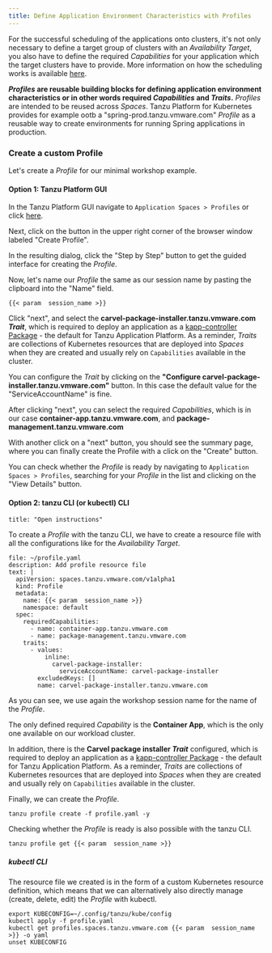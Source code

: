 ```yaml
---
title: Define Application Environment Characteristics with Profiles
---
```


For the successful scheduling of the applications onto clusters, it's not only necessary to define a target group of clusters with an *Availability Target*, you also have to define the required *Capabilities* for your application which the target clusters have to provide. 
More information on how the scheduling works is available [here](https://docs.vmware.com/en/VMware-Tanzu-Platform/services/create-manage-apps-tanzu-platform-k8s/concepts-about-spaces.html#space-scheduling-4).

***Profiles* are reusable building blocks for defining application environment characteristics or in other words required *Capabilities* and *Traits*.** 
*Profiles* are intended to be reused across *Spaces*. Tanzu Platform for Kubernetes provides for example ootb a "spring-prod.tanzu.vmware.com" *Profile* as a reusable way to create environments for running Spring applications in production. 

### Create a custom Profile

Let's create a *Profile* for our minimal workshop example.

#### Option 1: Tanzu Platform GUI
In the Tanzu Platform GUI navigate to `Application Spaces > Profiles` or click [here](https://www.mgmt.cloud.vmware.com/hub/application-engine/profiles/profiles).

Next, click on the button in the upper right corner of the browser window labeled "Create Profile".

In the resulting dialog, click the "Step by Step" button to get the guided interface for creating the *Profile*.

Now, let's name our *Profile* the same as our session name by pasting the clipboard into the "Name" field.
```copy
{{< param  session_name >}}
```

Click "next", and select the **carvel-package-installer.tanzu.vmware.com *Trait***, which is required to deploy an application as a [kapp-controller Package](https://carvel.dev/kapp-controller/docs/v0.50.x/packaging/#overview) - the default for Tanzu Application Platform.
As a reminder, *Traits* are collections of Kubernetes resources that are deployed into *Spaces* when they are created and usually rely on `Capabilities` available in the cluster. 

You can configure the *Trait* by clicking on the **"Configure carvel-package-installer.tanzu.vmware.com"** button. In this case the default value for the "ServiceAccountName" is fine.

After clicking "next", you can select the required *Capabilities*, which is in our case **container-app.tanzu.vmware.com**, and **package-management.tanzu.vmware.com**

With another click on a "next" button, you should see the summary page, where you can finally create the Profile with a click on the "Create" button.

You can check whether the *Profile* is ready by navigating to `Application Spaces > Profiles`, searching for your *Profile* in the list and clicking on the "View Details" button.

#### Option 2: tanzu CLI (or kubectl) CLI
```section:begin
title: "Open instructions"
```

To create a *Profile* with the tanzu CLI, we have to create a resource file with all the configurations like for the *Availability Target*.
```editor:append-lines-to-file
file: ~/profile.yaml
description: Add profile resource file
text: |
  apiVersion: spaces.tanzu.vmware.com/v1alpha1
  kind: Profile
  metadata:
    name: {{< param  session_name >}}
    namespace: default
  spec:
    requiredCapabilities:
      - name: container-app.tanzu.vmware.com
      - name: package-management.tanzu.vmware.com
    traits:
      - values:
          inline:
            carvel-package-installer:
              serviceAccountName: carvel-package-installer
        excludedKeys: []
        name: carvel-package-installer.tanzu.vmware.com
```
As you can see, we use again the workshop session name for the name of the *Profile*.

The only defined required *Capability* is the **Container App**, which is the only one available on our workload cluster.

In addition, there is the **Carvel package installer *Trait*** configured, which is required to deploy an application as a [kapp-controller Package](https://carvel.dev/kapp-controller/docs/v0.50.x/packaging/#overview) - the default for Tanzu Application Platform.
As a reminder, *Traits* are collections of Kubernetes resources that are deployed into *Spaces* when they are created and usually rely on `Capabilities` available in the cluster. 

Finally, we can create the *Profile*.
```execute
tanzu profile create -f profile.yaml -y
```

Checking whether the *Profile* is ready is also possible with the tanzu CLI.
```execute
tanzu profile get {{< param  session_name >}}
```

##### kubectl CLI
The resource file we created is in the form of a custom Kubernetes resource definition, which means that we can alternatively also directly manage (create, delete, edit) the *Profile* with kubectl.
```
export KUBECONFIG=~/.config/tanzu/kube/config
kubectl apply -f profile.yaml
kubectl get profiles.spaces.tanzu.vmware.com {{< param  session_name >}} -o yaml
unset KUBECONFIG  
```
```section:end
```